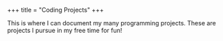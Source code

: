 +++
title = "Coding Projects"
+++

This is where I can document my many programming projects.  These are projects I pursue in my free time for fun!